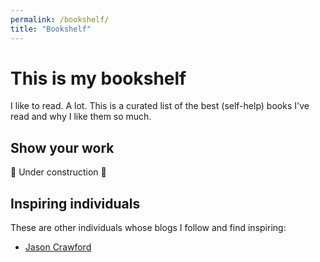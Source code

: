 ```yaml
---
permalink: /bookshelf/
title: "Bookshelf"
---
```


# This is my bookshelf

I like to read. A lot. This is a curated list of the best (self-help) books I've read and why I like them so much.

## Show your work

🚧 Under construction 🚧

## Inspiring individuals

These are other individuals whose blogs I follow and find inspiring:
- [Jason Crawford](https://jasoncrawford.org/)